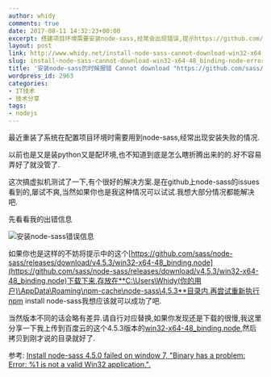 ```yaml
---
author: whidy
comments: true
date: 2017-08-11 14:32:23+00:00
excerpt: 搭建项目环境需要安装node-sass,经常会出现错误,提示https://github.com/sass/node-sass/releases/download/v4.5.3/win32-x64-48_binding.node无法下载,原因就是国外的东西很慢,解决办法也很简单...
layout: post
link: http://www.whidy.net/install-node-sass-cannot-download-win32-x64-48_binding-node-error.html
slug: install-node-sass-cannot-download-win32-x64-48_binding-node-error
title: '安装node-sass的时候报错 Cannot download "https://github.com/sass/node-sass/releases/download/v4.5.3/win32-x64-48_binding.node":'
wordpress_id: 2963
categories:
- IT技术
- 技术分享
tags:
- nodejs
---
```


最近重装了系统在配置项目环境时需要用到node-sass,经常出现安装失败的情况.

以前也是又是装python又是配环境,也不知道到底是怎么瞎折腾出来的的.好不容易弄好了就没管了.

这次搞虚拟机测试了一下,有个很好的解决方案.是在github上node-sass的issues看到的,屡试不爽,当然如果你也是我这种情况可以试试.我想大部分情况都能解决吧.

先看看我的出错信息

![安装node-sass错误信息](http://www.whidy.net/wp-content/uploads/2017/08/node-sass-400x154.png)

如果你也是这样的不妨将提示中的这个[https://github.com/sass/node-sass/releases/download/v4.5.3/win32-x64-48_binding.node](https://github.com/sass/node-sass/releases/download/v4.5.3/win32-x64-48_binding.node)下载下来,存放在**C:\Users\Whidy(你的用户)\AppData\Roaming\npm-cache\node-sass\4.5.3**目录内,再尝试重新执行npm install node-sass我想应该就可以成功了吧.

当然版本不同的话会略有差异.请自行对应替换,如果你发现还是下载的很慢,我这里分享一下我上传到百度云的这个4.5.3版本的[win32-x64-48_binding.node](https://pan.baidu.com/s/1cevVaQ),然后拷贝到刚才说的目录就好了.

参考: [Install node-sass 4.5.0 failed on window 7, "Binary has a problem: Error: %1 is not a valid Win32 application.".](https://github.com/sass/node-sass/issues/1888)
